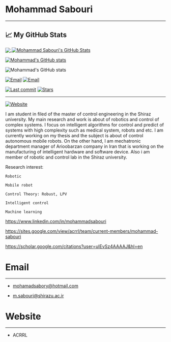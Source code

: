 <!--
**sabouri1994/Mohammad-Sabouri** is a ✨ _special_ ✨ repository because its `README.md` (this file) appears on your GitHub profile.

Here are some ideas to get you started:

- 🔭 I’m currently working on ...
- 🌱 I’m currently learning ...
- 👯 I’m looking to collaborate on ...
- 🤔 I’m looking for help with ...
- 💬 Ask me about ...
- 📫 How to reach me: ...
- 😄 Pronouns: ...
- ⚡ Fun fact: ...
-->

# Mohammad Sabouri
--------------------------------------------------------------------------
## &#x1f4c8; My GitHub Stats
<a href="https://github.com/sabouri1994/Mohammad-Sabouri"><img align="center" src="https://github-readme-stats.vercel.app/api/top-langs/?username=sabouri1994&hide=java,html&title_color=ffffff&text_color=c9cacc&icon_color=2bbc8a&bg_color=1d1f21" />
</a>
<a href="https://github.com/sabouri1994/Mohammad-Sabouri">
  <img align="center" src="https://github-readme-stats.vercel.app/api?username=sabouri1994&show_icons=true&line_height=27&count_private=true&title_color=ffffff&text_color=c9cacc&icon_color=2bbc8a&bg_color=1d1f21" alt="Mohammad Sabouri's GitHub Stats" />
</a><br>

[![Mohammad's GitHub stats](https://github-readme-stats.vercel.app/api?username=sabouri1994)](https://github.com/sabouri1994/github-readme-stats)

![Mohammad's GitHub stats](https://github-readme-stats.vercel.app/api?username=sabouri1994&show_icons=true&count_private=false)

[![Email](https://img.shields.io/badge/Email-m.sabouri@shirazu.ac.ir-blue.svg)](https://mohamadsabory@hotmail.com)
[![Email](https://img.shields.io/badge/Email-m.sabouri@shirazu.ac.ir-blue.svg)](https://m.sabouri@shirazu.ac.ir)

[![Last commit](https://img.shields.io/github/last-commit/sabouri1994/Mohammad-Sabouri.svg?maxAge=1800)](https://github.com/sabouri1994/Mohammad-Sabouri/commits/main)
[![Stars](https://img.shields.io/github/stars/sabouri1994/Mohammad-Sabouri.svg)](#)<br><hr>
[![Website](https://img.shields.io/badge/Linkedin-Sabouri-blue.svg)](https://www.linkedin.com/in/mohammadsabouri)

I am student in filed of the master of control engineering in the Shiraz university. 
My main research and work is about of robotics and control of complex systems. I focus on intelligent algorithms
for control and predict of systems with high complexity such as medical system, robots and etc.
I am currently working on my thesis and the subject is about of control autonomous mobile robots. 
On the other hand, I am mechatronic department manager of Arioobarzan company in Iran that is working 
on the manufacturing of intelligent hardware and software device. Also i am member of robotic and control lab in the Shiraz university.

Research interest:

    Robotic
    
    Mobile robot

    Control Theory: Robust, LPV

    Intelligent control 

    Machine learning 


https://www.linkedin.com/in/mohammadsabouri

https://sites.google.com/view/acrrl/team/current-members/mohammad-sabouri

https://scholar.google.com/citations?user=uIEvSz4AAAAJ&hl=en

# Email
--------------------------------

* mohamadsabory@hotmail.com

* m.sabouri@shirazu.ac.ir


# Website
---------------------------------

* ACRRL
